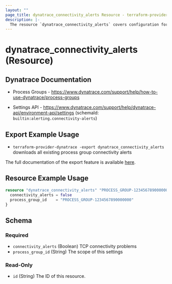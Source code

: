```yaml
---
layout: ""
page_title: dynatrace_connectivity_alerts Resource - terraform-provider-dynatrace"
description: |-
  The resource `dynatrace_connectivity_alerts` covers configuration for process group connectivity alerts
---
```


# dynatrace_connectivity_alerts (Resource)

## Dynatrace Documentation

- Process Groups - https://www.dynatrace.com/support/help/how-to-use-dynatrace/process-groups 

- Settings API - https://www.dynatrace.com/support/help/dynatrace-api/environment-api/settings (schemaId: `builtin:alerting.connectivity-alerts`)

## Export Example Usage

- `terraform-provider-dynatrace -export dynatrace_connectivity_alerts` downloads all existing process group connectivity alerts

The full documentation of the export feature is available [here](https://registry.terraform.io/providers/dynatrace-oss/dynatrace/latest/docs/guides/export-v2).

## Resource Example Usage

```terraform
resource "dynatrace_connectivity_alerts" "PROCESS_GROUP-1234567890000000" {
  connectivity_alerts = false
  process_group_id    = "PROCESS_GROUP-1234567890000000"
}
```

<!-- schema generated by tfplugindocs -->
## Schema

### Required

- `connectivity_alerts` (Boolean) TCP connectivity problems
- `process_group_id` (String) The scope of this settings

### Read-Only

- `id` (String) The ID of this resource.
 